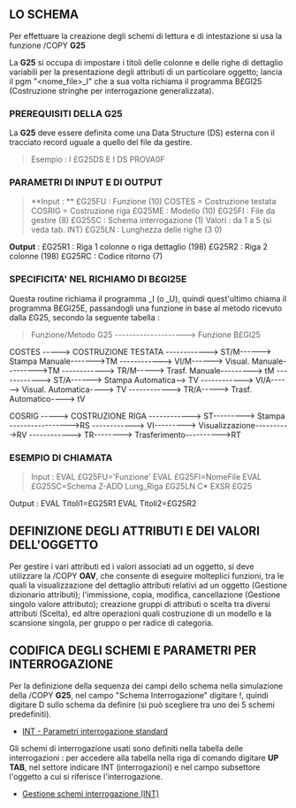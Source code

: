 
## LO SCHEMA

Per effettuare la creazione degli schemi di lettura e di intestazione si usa la funzione /COPY  **G25**

La **G25** si occupa di impostare i titoli delle colonne e delle righe di dettaglio variabili per la presentazione degli attributi di un particolare oggetto; lancia il pgm "<nome_file>_I" che a sua volta richiama il programma B£GI25 (Costruzione stringhe per interrogazione generalizzata).

### PREREQUISITI DELLA G25

La **G25** deve essere definita come una Data Structure (DS) esterna con il tracciato record uguale a quello del file da gestire.

>Esempio :       I       £G25DS              E         I         DS                PROVA0F

### PARAMETRI DI INPUT E DI OUTPUT
>**Input : **
	             £G25FU :  Funzione (10)
   	                           COSTES = Costruzione testata
 	                           COSRIG = Costruzione riga
 	            £G25ME :  Modello (10)
                              £G25FI :  File da gestire (8)
                 	            £G25SC :  Schema interrogazione (1)
                                             Valori :  da 1 a 5 (si veda tab. INT)
                              £G25LN :  Lunghezza delle righe (3 0)

**Output** : 
	           £G25R1 :  Riga 1 colonne o riga dettaglio (198)
                             £G25R2 :  Riga 2 colonne (198)
                             £G25RC :  Codice ritorno (7)


### SPECIFICITA' NEL RICHIAMO DI B£GI25E

 Questa routine richiama il programma <nomefile>_I (o _U), quindi quest'ultimo chiama il programma B£GI25E, passandogli una funzione in base al metodo ricevuto dalla £G25, secondo  la seguente tabella : 

>Funzione/Metodo G25	-------------------->  Funzione B£GI25

COSTES -----> COSTRUZIONE TESTATA
------------>	ST/M------>	Stampa Manuale------->TM
------------>	VI/M------>	Visual. Manuale--------->TM
------------>	TR/M----->	Trasf. Manuale--------->	tM
------------>	ST/A------>	Stampa Automatica-->	TV
------------>	VI/A------>	Visual. Automatica---->	TV
------------>	TR/A----->	Trasf. Automatico---->	tV
			
COSRIG -----> COSTRUZIONE RIGA
------------>	ST--------->	Stampa ----------------->RS
------------>	VI--------->	Visualizzazione---------->RV
------------>	TR-------->	Trasferimento---------->RT



### ESEMPIO DI CHIAMATA
>Input : 
 EVAL £G25FU='Funzione'
 EVAL £G25FI=NomeFile
 EVAL £G25SC=Schema
 Z-ADD Lung_Riga £G25LN C\* EXSR £G25

 Output : 
 EVAL Titoli1=£G25R1
 EVAL Titoli2=£G25R2

## DEFINIZIONE DEGLI ATTRIBUTI E DEI VALORI DELL'OGGETTO
Per gestire i vari attributi ed i valori associati ad un oggetto, si deve utilizzare la /COPY **OAV**, che consente di eseguire molteplici funzioni, tra le quali la visualizzazione del dettaglio attributi relativi ad un oggetto (Gestione dizionario attributi); l'immissione, copia, modifica, cancellazione (Gestione singolo valore attributo); creazione gruppi di attributi o scelta tra diversi attributi (Scelta), ed altre operazioni quali costruzione di un modello e la scansione singola, per gruppo o per radice di categoria.

## CODIFICA DEGLI SCHEMI E  PARAMETRI PER INTERROGAZIONE
Per la definizione della sequenza dei campi dello schema nella simulazione della /COPY **G25**, nel campo "Schema Interrogazione" digitare !, quindi digitare D sullo schema da definire (si può scegliere tra uno dei 5 schemi predefiniti).
- [INT - Parametri interrogazione standard](Sorgenti/DOC/OG/TA/INT)

Gli schemi di interrogazione usati sono definiti nella tabella delle interrogazioni :  per accedere alla tabella nella riga di comando digitare **UP TAB**, nel settore indicare INT (interrogazioni) e nel campo subsettore l'oggetto a cui si riferisce l'interrogazione.
- [Gestione schemi interrogazione (INT)](Sorgenti/DOC/OJ/PGM/TSTG25)
